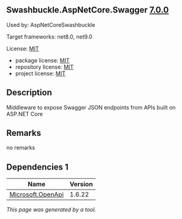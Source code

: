 Swashbuckle.AspNetCore.Swagger [7.0.0](https://www.nuget.org/packages/Swashbuckle.AspNetCore.Swagger/7.0.0)
--------------------

Used by: AspNetCoreSwashbuckle

Target frameworks: net8.0, net9.0

License: [MIT](../../../../licenses/mit) 

- package license: [MIT](https://licenses.nuget.org/MIT) 
- repository license: [MIT](https://github.com/domaindrivendev/Swashbuckle.AspNetCore.git) 
- project license: [MIT](https://github.com/domaindrivendev/Swashbuckle.AspNetCore) 

Description
-----------
Middleware to expose Swagger JSON endpoints from APIs built on ASP.NET Core

Remarks
-----------
no remarks


Dependencies 1
-----------

|Name|Version|
|----------|:----|
|[Microsoft.OpenApi](../../../../packages/nuget.org/microsoft.openapi/1.6.22)|1.6.22|

*This page was generated by a tool.*